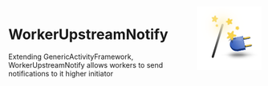 <img src="Resources/Icon128.png" align="right" width="128px">

# WorkerUpstreamNotify
Extending GenericActivityFramework, WorkerUpstreamNotify allows workers to send notifications to it higher initiator
